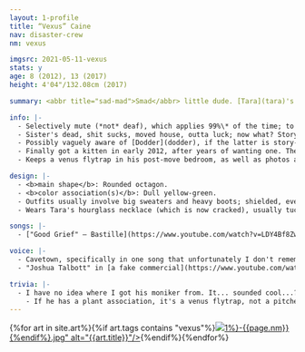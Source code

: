 ```yaml
---
layout: 1-profile
title: “Vexus” Caine
nav: disaster-crew
nm: vexus

imgsrc: 2021-05-11-vexus
stats: y
age: 8 (2012), 13 (2017)
height: 4'04"/132.08cm (2017)

summary: <abbr title="sad-mad">Smad</abbr> little dude. [Tara](tara)'s sibling, best friend of [Levi](levi)'s.

info: |-
  - Selectively mute (*not* deaf), which applies 99%\* of the time; to avoid people making a fuss over it, avoids everyone whenever possible. Doesn't go out of his way to be a jerk, usually. (\*The 1% used to be reserved for family. Nowadays they don't get much.)
  - Sister's dead, shit sucks, moved house, outta luck; now what? Storyline somewhat uncertain, but probably involves revisiting Tara's old friends ([Nico](nico) & [Ivy](ivy)), dealing with his *new* friend Levi, and meeting some version of [Ava](ava).
  - Possibly vaguely aware of [Dodder](dodder), if the latter is story-relevant, in a "stop using my dead sister for your stupid culty self-help bullshit" way.
  - Finally got a kitten in early 2012, after years of wanting one. Then let her out by accident and never saw her alive again.
  - Keeps a venus flytrap in his post-move bedroom, as well as photos and mementos of Tara---the only traces of her existence on display in the whole house.

design: |-
  - <b>main shape</b>: Rounded octagon.
  - <b>color association(s)</b>: Dull yellow-green.
  - Outfits usually involve big sweaters and heavy boots; shielded, even in summer.
  - Wears Tara's hourglass necklace (which is now cracked), usually tucked safely under his sweatshirt.

songs: |-
  - ["Good Grief" – Bastille](https://www.youtube.com/watch?v=LDY4Bf8Zwn8)

voice: |-
  - Cavetown, specifically in one song that unfortunately I don't remember the name of. Don't thiiink the voice worked as much besides that?
  - "Joshua Talbott" in [a fake commercial](https://www.youtube.com/watch?v=BHPOZJe0Inc) (<i>The Onion</i>)

trivia: |-
  - I have no idea where I got his moniker from. It... sounded cool...? Which is all the reasoning an edgy tween needs. Surname, meanwhile, is an anagram of "-cenia," from [<i>Sarracenia flava</i>](https://en.wikipedia.org/wiki/Sarracenia_flava).
    - If he has a plant association, it's a venus flytrap, not a pitcher plant.
---
```

<div id="gallery">{%for art in site.art%}{%if art.tags contains "vexus"%}<a href="{%include url.html%}{{art.url}}"><img src="{%include url.html%}/assets/img/art/{{art.date|date:"%F"}}-tn{%if art.tags.size>1%}-{{page.nm}}{%endif%}.jpg" alt="{{art.title}}"/></a>{%endif%}{%endfor%}</div>